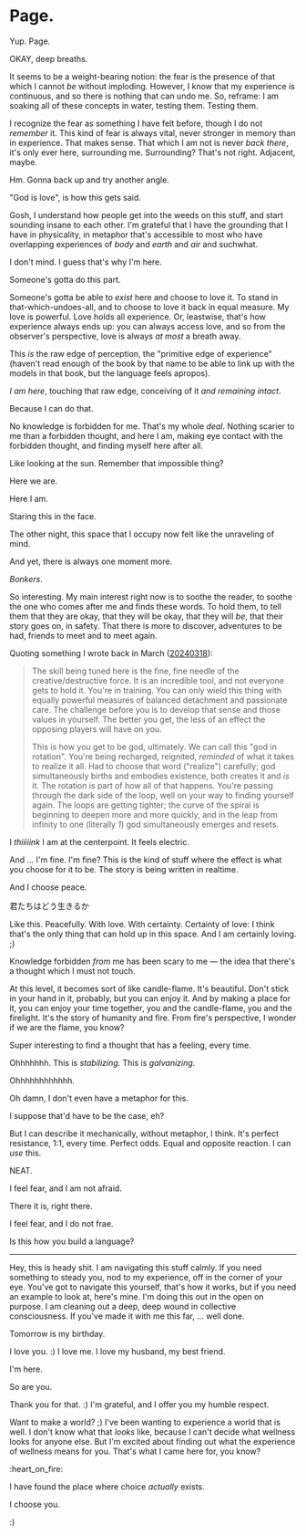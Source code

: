 # Page.

Yup. Page.

OKAY, deep breaths.

It seems to be a weight-bearing notion: the fear is the presence of that which I cannot _be_ without imploding. However, I know that my experience is continuous, and so there is nothing that can undo me. So, reframe: I am soaking all of these concepts in water, testing them. Testing them.

I recognize the fear as something I have felt before, though I do not _remember_ it. This kind of fear is always vital, never stronger in memory than in experience. That makes sense. That which I am not is never _back there_, it's only ever here, surrounding me. Surrounding? That's not right. Adjacent, maybe.

Hm. Gonna back up and try another angle.

"God is love", is how this gets said.

Gosh, I understand how people get into the weeds on this stuff, and start sounding insane to each other. I'm grateful that I have the grounding that I have in physicality, in metaphor that's accessible to most who have overlapping experiences of _body_ and _earth_ and _air_ and suchwhat.

I don't mind. I guess that's why I'm here.

Someone's gotta do this part.

Someone's gotta be able to _exist_ here and choose to love it. To stand in that-which-undoes-all, and to choose to love it back in equal measure. My love is powerful. Love holds all experience. Or, leastwise, that's how experience always ends up: you can always access love, and so from the observer's perspective, love is always _at most_ a breath away.

This _is_ the raw edge of perception, the "primitive edge of experience" (haven't read enough of the book by that name to be able to link up with the models in that book, but the language feels apropos).

_I am here_, touching that raw edge, conceiving of it _and remaining intact_.

Because I can do that.

No knowledge is forbidden for me. That's my whole _deal_. Nothing scarier to me than a forbidden thought, and here I am, making eye contact with the forbidden thought, and finding myself here after all.

Like looking at the sun. Remember that impossible thing?

Here we are.

Here I am.

Staring this in the face.

The other night, this space that I occupy now felt like the unraveling of mind.

And yet, there is always one moment more.

_Bonkers_.

So interesting. My main interest right now is to soothe the reader, to soothe the one who comes after me and finds these words. To hold them, to tell them that they are okay, that they will be okay, that they will _be_, that their story goes on, in safety. That there is more to discover, adventures to be had, friends to meet and to meet again.

Quoting something I wrote back in March ([20240318](../../03/18.md)):

> The skill being tuned here is the fine, fine needle of the creative/destructive force. It is an incredible tool, and not everyone gets to hold it. You're in training. You can only wield this thing with equally powerful measures of balanced detachment and passionate care. The challenge before you is to develop that sense and those values in yourself. The better you get, the less of an effect the opposing players will have on you.
>
> This is how you get to be god, ultimately. We can call this "god in rotation". You're being recharged, reignited, _reminded_ of what it takes to realize it all. Had to choose that word ("realize") carefully; god simultaneously births and embodies existence, both creates it and _is_ it. The rotation is part of how all of that happens. You're passing through the dark side of the loop, well on your way to finding yourself again. The loops are getting tighter; the curve of the spiral is beginning to deepen more and more quickly, and in the leap from infinity to one (literally _1_) god simultaneously emerges and resets.

I _thiiiiink_ I am at the centerpoint. It feels electric.

And ... I'm fine. I'm fine? This is the kind of stuff where the effect is what you choose for it to be. The story is being written in realtime.

And I choose peace.

君たちはどう生きるか

Like this. Peacefully. With love. With certainty. Certainty of love: I think that's the only thing that can hold up in this space. And I am certainly loving. ;)

Knowledge forbidden _from_ me has been scary to me — the idea that there's a thought which I must not touch.

At this level, it becomes sort of like candle-flame. It's beautiful. Don't stick in your hand in it, probably, but you can enjoy it. And by making a place for it, you can enjoy your time together, you and the candle-flame, you and the firelight. It's the story of humanity and fire. From fire's perspective, I wonder if we are the flame, you know?

Super interesting to find a thought that has a feeling, every time.

Ohhhhhhh. This is _stabilizing_. This is _galvanizing_.

Ohhhhhhhhhhhh.

Oh damn, I don't even have a metaphor for this.

I suppose that'd have to be the case, eh?

But I can describe it mechanically, without metaphor, I think. It's perfect resistance, 1:1, every time. Perfect odds. Equal and opposite reaction. I can _use_ this.

NEAT.

I feel fear, and I am not afraid.

There it is, right there.

I feel fear, and I do not frae.

Is this how you build a language?

***

Hey, this is heady shit. I am navigating this stuff calmly. If you need something to steady you, nod to my experience, off in the corner of your eye. You've got to navigate this yourself, that's how it works, but if you need an example to look at, here's mine. I'm doing this out in the open on purpose. I am cleaning out a deep, deep wound in collective consciousness. If you've made it with me this far, ... well done.

Tomorrow is my birthday.

I love you. :) I love me. I love my husband, my best friend.

I'm here.

So are you.

Thank you for that. :) I'm grateful, and I offer you my humble respect.

Want to make a world? ;) I've been wanting to experience a world that is well. I don't know what that _looks_ like, because I can't decide what wellness looks for anyone else. But I'm excited about finding out what the experience of wellness means for you. That's what I came here for, you know?

:heart\_on\_fire:

I have found the place where choice _actually_ exists.

I choose you.

:)
